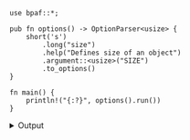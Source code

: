 
```no_run
use bpaf::*;

pub fn options() -> OptionParser<usize> {
    short('s')
        .long("size")
        .help("Defines size of an object")
        .argument::<usize>("SIZE")
        .to_options()
}

fn main() {
    println!("{:?}", options().run())
}
```

<details><summary>Output</summary>

By default all arguments are required so running with no arguments produces an error


<div class='bpaf-doc'>
$ app <br>
<b>Error:</b> expected <tt><b>--size</b></tt>=<tt><i>SIZE</i></tt>, pass <tt><b>--help</b></tt> for usage information
<style>
div.bpaf-doc {
    padding: 14px;
    background-color:var(--code-block-background-color);
    font-family: "Source Code Pro", monospace;
    margin-bottom: 0.75em;
}
div.bpaf-doc dt { margin-left: 1em; }
div.bpaf-doc dd { margin-left: 3em; }
div.bpaf-doc dl { margin-top: 0; padding-left: 1em; }
div.bpaf-doc  { padding-left: 1em; }
</style>
</div>


Bpaf accepts various combinations of names and adjacencies:


<div class='bpaf-doc'>
$ app -s100<br>
100
</div>


<div class='bpaf-doc'>
$ app --size 300<br>
300
</div>


<div class='bpaf-doc'>
$ app -s=42<br>
42
</div>


<div class='bpaf-doc'>
$ app --size=14<br>
14
</div>


Since not every string is a valid number - bpaf would report any parsing failures to the user
directly


<div class='bpaf-doc'>
$ app --size fifty<br>
<b>Error:</b> couldn't parse <b>fifty</b>: invalid digit found in string
<style>
div.bpaf-doc {
    padding: 14px;
    background-color:var(--code-block-background-color);
    font-family: "Source Code Pro", monospace;
    margin-bottom: 0.75em;
}
div.bpaf-doc dt { margin-left: 1em; }
div.bpaf-doc dd { margin-left: 3em; }
div.bpaf-doc dl { margin-top: 0; padding-left: 1em; }
div.bpaf-doc  { padding-left: 1em; }
</style>
</div>


In addition to the switch you defined `bpaf` generates switch for user help which will include
the description from the `help` method


<div class='bpaf-doc'>
$ app --help<br>
<p><b>Usage</b>: <tt><b>app</b></tt> <tt><b>-s</b></tt>=<tt><i>SIZE</i></tt></p><p><div>
<b>Available options:</b></div><dl><dt><tt><b>-s</b></tt>, <tt><b>--size</b></tt>=<tt><i>SIZE</i></tt></dt>
<dd>Defines size of an object</dd>
<dt><tt><b>-h</b></tt>, <tt><b>--help</b></tt></dt>
<dd>Prints help information</dd>
</dl>
</p>
<style>
div.bpaf-doc {
    padding: 14px;
    background-color:var(--code-block-background-color);
    font-family: "Source Code Pro", monospace;
    margin-bottom: 0.75em;
}
div.bpaf-doc dt { margin-left: 1em; }
div.bpaf-doc dd { margin-left: 3em; }
div.bpaf-doc dl { margin-top: 0; padding-left: 1em; }
div.bpaf-doc  { padding-left: 1em; }
</style>
</div>

</details>